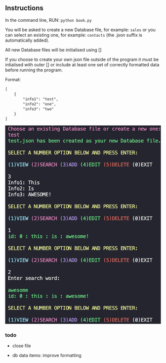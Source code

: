 ## Instructions

In the command line, RUN: `python book.py`

You will be asked to create a new Database file, for example: `sales` or you can select an existing one, for example: `contacts` (the .json suffix is automatically added).

All new Database files will be initialised using []

If you choose to create your own json file outside of the program it must be intialised with outer [] or include at least one set of correctly formatted data before running the program.

Format:
```
[
	{
		"info1": "test",
		"info2": "one",
		"info3": "two"
	}
]
```

![preview](preview.png)


### todo

- close file

- db data items: improve formatting

